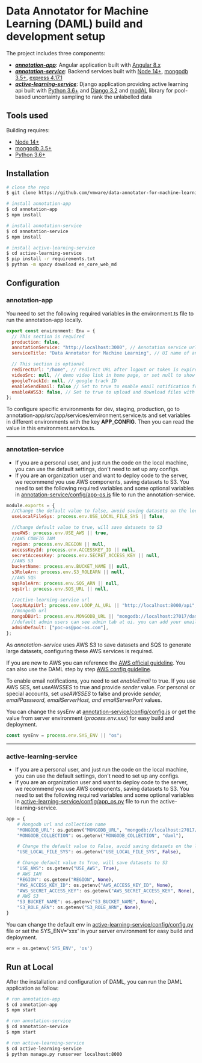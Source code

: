 # Data Annotator for Machine Learning (DAML) build and development setup

The project includes three components:

- [**_annotation-app_**](./annotation-app): Angular application built with [Angular 8.x](https://angular.io/guide/router-tutorial)
- [**_annotation-service_**](./annotation-service): Backend services built with [Node 14+](https://nodejs.org/en/), [mongodb 3.5+](https://www.mongodb.com/download-center/community), [express 4.17.1](https://www.npmjs.com/package/express)
- [**_active-learning-service_**](./active-learning-service): Django application providing active learning api built with [Python 3.6+](https://www.python.org/downloads/) and [Django 3.2](https://www.djangoproject.com/) and [modAL](https://modal-python.readthedocs.io/en/latest/#) library for pool-based uncertainty sampling to rank the unlabelled data

## Tools used

Building requires:
- [Node 14+](https://nodejs.org/en/)
- [mongodb 3.5+](https://www.mongodb.com/download-center/community)
- [Python 3.6+](https://www.python.org/downloads/)

## Installation

```bash
# clone the repo
$ git clone https://github.com/vmware/data-annotator-for-machine-learning.git

# install annotation-app
$ cd annotation-app
$ npm install

# install annotation-service
$ cd annotation-service
$ npm install

# install active-learning-service
$ cd active-learning-service
$ pip install -r requirements.txt
$ python -m spacy download en_core_web_md
```

## Configuration

### annotation-app

You need to set the following required variables in the environment.ts file to run the annotation-app locally.

```javascript
export const environment: Env = {
  // This section is required
  production: false,
  annotationService: "http://localhost:3000", // Annotation service url
  serviceTitle: "Data Annotator for Machine Learning", // UI name of annotation-app.

  // This section is optional
  redirectUrl: "/home", // redirect URL after logout or token is expired
  videoSrc: null, // demo video link in home page, or set null to show nothing
  googleTrackId: null, // google track ID
  enableSendEmail: false // Set to true to enable email notification for project creation, annotator assignment or edit project owner
  enableAWSS3: false, // Set to true to upload and download files with AWS S3 that requires some related AWS CONFIG IAM to be configured in annotation-service
};
```

To configure specific environments for dev, staging, production, go to annotation-app/src/app/services/environment.service.ts and set variables in different environments with the key **APP_CONFIG**. Then you can read the value in this environment.service.ts.

---

### annotation-service

- If you are a personal user, and just run the code on the local machine, you can use the default settings, don't need to set up any configs.
- If you are an organization user and want to deploy code to the server, we recommend you use AWS components, saving datasets to S3. You need to set the following required variables and some optional variables in [annotation-service/config/app-os.js](./annotation-service/config/app-os.js) file to run the annotation-service.

```javascript
module.exports = {
  //Change the default value to false, avoid saving datasets on the local
  useLocalFileSys: process.env.USE_LOCAL_FILE_SYS || false,

  //Change default value to true, will save datasets to S3
  useAWS: process.env.USE_AWS || true,
  //AWS CONFIG IAM
  region: process.env.REGION || null,
  accessKeyId: process.env.ACCESSKEY_ID || null,
  secretAccessKey: process.env.SECRET_ACCESS_KEY || null,
  //AWS S3
  bucketName: process.env.BUCKET_NAME || null,
  s3RoleArn: process.env.S3_ROLEARN || null,
  //AWS SQS
  sqsRoleArn: process.env.SQS_ARN || null,
  sqsUrl: process.env.SQS_URL || null,

  //active-learning-service url
  loopALApiUrl: process.env.LOOP_AL_URL || "http://localhost:8000/api",
  //mongodb url
  mongoDBUrl: process.env.MONGODB_URL || "mongodb://localhost:27017/daml",
  //default admin users can see admin tab at ui. you can add your email list then to register
  adminDefault: ["poc-os@poc-os.com"],
};
```

As _annotation-service_ uses AWS S3 to save datasets and SQS to generate large datasets, configuring these AWS services is required.

If you are new to AWS you can reference the [AWS official guideline](https://docs.aws.amazon.com/en_us/). You can also use the DAML step by step [AWS config guideline](https://github.com/vmware/data-annotator-for-machine-learning/wiki/AWS-Config).

To enable email notifications, you need to set _enableEmail_ to true. If you use AWS SES, set _useAWSSES_ to true and provide _sender_ value. For personal or special accounts, set _useAWSSES_ to false and provide _sender, emailPassword, emailServerHost, and emailServerPort_ values.

You can change the sysEnv at [annotation-service/config/config.js](./annotation-service/config/config.js) or get the value from server environment (_process.env.xxx_) for easy build and deployment.

```javascript
const sysEnv = process.env.SYS_ENV || "os";
```

---

### active-learning-service

- If you are a personal user, and just run the code on the local machine, you can use the default settings, don't need to set up any configs.
- If you are an organization user and want to deploy code to the server, we recommend you use AWS components, saving datasets to S3. You need to set the following required variables and some optional variables in [active-learning-service/config/app_os.py](./active-learning-service/config/app_os.py) file to run the active-learning-service.

```python
app = {
    # Mongodb url and collection name
    "MONGODB_URL": os.getenv("MONGODB_URL", "mongodb://localhost:27017/daml"),
    "MONGODB_COLLECTION": os.getenv("MONGODB_COLLECTION", "daml"),

    # Change the default value to False, avoid saving datasets on the local
    "USE_LOCAL_FILE_SYS": os.getenv("USE_LOCAL_FILE_SYS", False),

    # Change default value to True, will save datasets to S3
    "USE_AWS": os.getenv("USE_AWS", True),
    # AWS IAM
    "REGION": os.getenv("REGION", None),
    "AWS_ACCESS_KEY_ID": os.getenv("AWS_ACCESS_KEY_ID", None),
    "AWS_SECRET_ACCESS_KEY": os.getenv("AWS_SECRET_ACCESS_KEY", None),
    # AWS S3
    "S3_BUCKET_NAME": os.getenv("S3_BUCKET_NAME", None),
    "S3_ROLE_ARN": os.getenv("S3_ROLE_ARN", None),
}
```

You can change the default env in [active-learning-service/config/config.py](./active-learning-service/config/config.py) file or set the SYS_ENV='xxx' in your server environment for easy build and deployment.

```python
env = os.getenv('SYS_ENV', 'os')
```

## Run at Local

After the installation and configuration of DAML, you can run the DAML application as follow:

```bash
# run annotation-app
$ cd annotation-app
$ npm start

# run annotation-service
$ cd annotation-service
$ npm start

# run active-learning-service
$ cd active-learning-service
$ python manage.py runserver localhost:8000
```
